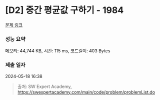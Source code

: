 # [D2] 중간 평균값 구하기 - 1984 

[문제 링크](https://swexpertacademy.com/main/code/problem/problemDetail.do?contestProbId=AV5Pw_-KAdcDFAUq) 

### 성능 요약

메모리: 44,744 KB, 시간: 115 ms, 코드길이: 403 Bytes

### 제출 일자

2024-05-18 16:38



> 출처: SW Expert Academy, https://swexpertacademy.com/main/code/problem/problemList.do